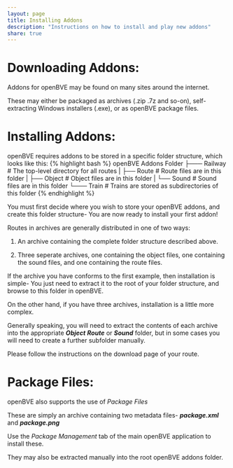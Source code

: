 ```yaml
---
layout: page
title: Installing Addons
description: "Instructions on how to install and play new addons"
share: true
---
```


# Downloading Addons:

Addons for openBVE may be found on many sites around the internet. 

These may either be packaged as archives (.zip .7z and so-on), self-extracting Windows installers (.exe), or as openBVE package files.

# Installing Addons:

openBVE requires addons to be stored in a specific folder structure, which looks like this:
{% highlight bash %}
openBVE Addons Folder
├─── Railway		# The top-level directory for all routes
|    ├── Route		# Route files are in this folder
|    ├── Object		# Object files are in this folder
|    └── Sound		# Sound files are in this folder
└─── Train		# Trains are stored as subdirectories of this folder
{% endhighlight %}

You must first decide where you wish to store your openBVE addons, and create this folder structure- You are now ready to install your first addon!

Routes in archives are generally distributed in one of two ways:

1. An archive containing the complete folder structure described above.

2. Three seperate archives, one containing the object files, one containing the sound files, and one containing the route files.

If the archive you have conforms to the first example, then installation is simple- You just need to extract it to the root of your folder structure, and browse to this folder in openBVE.

On the other hand, if you have three archives, installation is a little more complex.

Generally speaking, you will need to extract the contents of each archive into the appropriate **_Object_** **_Route_** or **_Sound_** folder, but in some cases you will need to create a further subfolder manually.

Please follow the instructions on the download page of your route.

# Package Files:

openBVE also supports the use of *Package Files* 

These are simply an archive containing two metadata files- **_package.xml_** and **_package.png_**

Use the *Package Management* tab of the main openBVE application to install these.

They may also be extracted manually into the root openBVE addons folder.